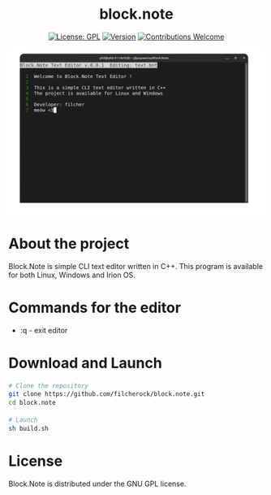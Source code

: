 <h1 align="center">block.note</h1>
<div align="center">
  
[![License: GPL](https://img.shields.io/badge/License-GPL-yellow.svg)](#)
[![Version](https://img.shields.io/badge/version-0.0.1-blue.svg)](#)
[![Contributions Welcome](https://img.shields.io/badge/contributions-welcome-brightgreen.svg)](#)
</div>
<img src="bn1-github.png">

# About the project
Block.Note is simple CLI text editor written in C++. This program is available for both Linux, Windows and Irion OS.

# Commands for the editor
- :q - exit editor

# Download and Launch
``` bash
# Clone the repository
git clone https://github.com/filcherock/block.note.git
cd block.note

# Launch
sh build.sh
```

# License
Block.Note is distributed under the GNU GPL license.
